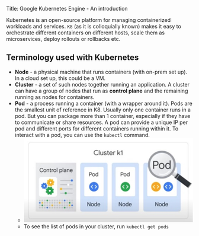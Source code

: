 Title: Google Kubernetes Engine - An introduction

Kubernetes is an open-source platform for managing containerized workloads and services. `K8` (as it is colloquially known) makes it easy to orchestrate different containers on different hosts, scale them as microservices, deploy rollouts or rollbacks etc.

## Terminology used with Kubernetes

- **Node** - a physical machine that runs containers (with on-prem set up). In a cloud set up, this could be a VM.
- **Cluster** - a set of such nodes together running an application. A cluster can have a group of nodes that run as **control plane** and the remaining running as nodes for containers.
- **Pod** - a process running a container (with a wrapper around it). Pods are the smallest unit of reference in K8. Usually only one container runs in a pod. But you can package more than 1 container, especially if they have to communicate or share resources. A pod can provide a unique IP per pod and different ports for different containers running within it. To interact with a pod, you can use the `kubectl` command.
    - ![](/images/gcp-k8-arch.jpg)
    - To see the list of pods in your cluster, run `kubectl get pods`